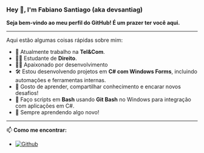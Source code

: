 ### Hey 👋, I'm Fabiano Santiago (aka devsantiag)

**Seja bem-vindo ao meu perfil do GitHub! É um prazer ter você aqui.**

---

Aqui estão algumas coisas rápidas sobre mim:

- 💼 Atualmente trabalho na **Tel&Com**.
- 👨‍🎓 Estudante de **Direito**.
- 🧑‍💻 Apaixonado por desenvolvimento
- 🛠️ Estou desenvolvendo projetos em **C# com Windows Forms**, incluindo automações e ferramentas internas.
- 💬 Gosto de aprender, compartilhar conhecimento e encarar novos desafios!
- 🐧 Faço scripts em **Bash** usando **Git Bash** no Windows para integração com aplicações em C#.
- 🌱 Sempre aprendendo algo novo!

---

📫 **Como me encontrar:**
- [![Github](https://img.shields.io/github/followers/devsantiag?label=Follow&style=social)](https://github.com/devsantiag)
